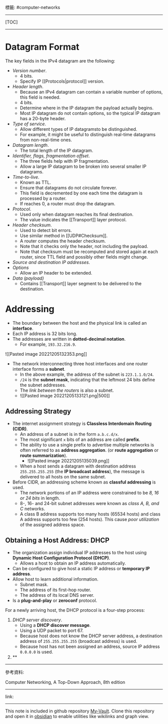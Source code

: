 標籤: #computer-networks 

---

[TOC]

---

# Datagram Format

The key fields in the IPv4 datagram are the following:

- *Version number*.
	- 4 bits.
	- Specify IP [[Protocols|protocol]] version.
- *Header length*.
	- Because an IPv4 datagram can contain a variable number of options, this field is needed.
	- 4 bits.
	- Determine where in the IP datagram the payload actually begins.
	- Most IP datagram do not contain options, so the typical IP datagram has a 20-byte header.
- *Type of service*.
	- Allow different types of IP datagramsto be distinguished.
	- For example, it might be useful to distinguish real-time datagrams from non-real-time ones.
- *Datagram length*.
	- The total length of the IP datagram.
- *Identifier, flags, fragmentation offset*.
	- The three fields help with IP fragmentation.
	- Allow a large IP datagram to be broken into several smaller IP datagrams.
- *Time-to-live*.
	- Known as TTL.
	- Ensure that datagrams do not circulate forever.
	- This field is decremented by one each time the datagram is processed by a router.
	- If reaches 0, a router must drop the datagram.
- *Protocol*.
	- Used only when datagram reaches its final destination.
	- The value indicates the [[Transport]] layer protocol.
- *Header checksum*.
	- Used to detect bit errors. 
	- Use similar method in [[UDP#Checksum]].
	- A router computes the header checksum.
	- Note that it checks only the header, not including the payload.
	- Note that checksum must be recomputed and stored again at each router, since TTL field and possibly other fields might change.
- *Source and destination IP addresses*.
- *Options*
	- Allow an IP header to be extended.
- *Data (payload)*
	- Contains [[Transport]] layer segment to be delivered to the destination.

# Addressing

- The boundary between the host and the physical link is called an **interface**.
- Each IP address is 32 bits long.
- The addresses are written in **dotted-decimal notation**.
	- For example, `193.32.216.9`.

![[Pasted image 20221205132353.png]]

- The network interconnecting three host interfaces and one router interface forms a **subnet**.
	- In the above example, the address of the subnet is `223.1.1.0/24`.
	- `/24` is the **subnet mask**, indicating that the leftmost 24 bits define the subnet addresses.
	- The *link between the routers* is also a subnet.
	- ![[Pasted image 20221205133121.png|500]]

## Addressing Strategy

- The internet assignment strategy is **Classless Interdomain Routing (CIDR)**.
	- An address of a subnet is in the form `a.b.c.d/x`.
	- The most significant `x` bits of an address are called **prefix**.
	- The ability to use a single prefix to advertise multiple networks is often referred to as **address aggregation**. (or **route aggregation** or **route summarization**).
		- ![[Pasted image 20221205135039.png]]
	- When a host sends a datagram with destination address `255.255.255.255` (the **IP broadcast address**), the message is delivered to all hosts on the same subnet.
- Before CIDR, an addressing scheme known as **classful addressing** is used.
	- The network portions of an IP address were constrained to be *8, 16 or 24 bits* in length.
	- 8-, 16- and 24-bit subnet addresses were known as *class A, B, and C* networks.
	- A class B address supports too many hosts (65534 hosts) and class A address supports too few (254 hosts). This cause *poor utilization* of the assigned address space.

## Obtaining a Host Address: DHCP

- The organization assign individual IP addresses to the host using **Dynamic Host Configuration Protocol (DHCP)**.
	- Allows a host to obtain an IP address automatically.
- Can be configured to give host a static IP address or **temporary IP address**.
- Allow host to learn additional information.
	- Subnet mask.
	- The address of its first-hop router.
	- The address of its local DNS server.
- Is a **plug-and-play** or **zeroconf** protocol.

For a newly arriving host, the DHCP protocol is a four-step process:

1. *DHCP server discovery*.
	- Using a **DHCP discover message**.
	- Using a UDP packet to port 67.
	- Because host does not know the DHCP server address, a destination address of `255.255.255.255` (broadcast address) is used.
	- Because host has not been assigned an address, source IP address `0.0.0.0` is used.
2. **

---

參考資料:

Computer Networking, A Top-Down Approach, 8th edition

---

link:


---

This note is included in github repository [My-Vault](https://github.com/LittleD3092/My-Vault.git). Clone this repository and open it in [obsidian](https://obsidian.md/) to enable utilities like wikilinks and graph view.